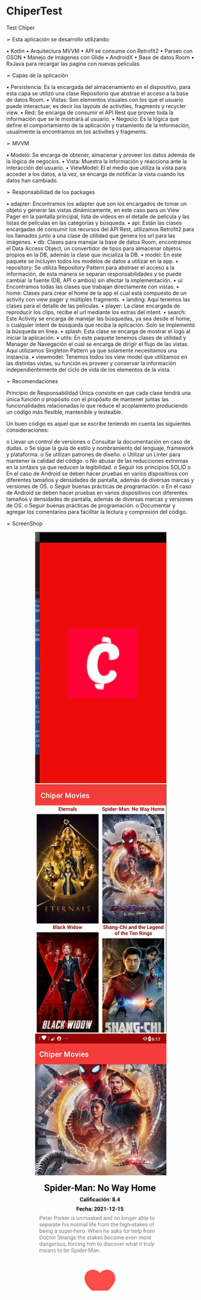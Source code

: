 # ChiperTest
Test Chiper

➢ Esta aplicación se desarrollo utilizando:

•	Kotlin
•	Arquitectura MVVM
•	API se consume con Retrofit2
•	Parseo con GSON
•	Manejo de imágenes con Glide
•	AndroidX
•	Base de datos Room
•	RxJava para recargar las pagina con nuevas peliculas

➢ Capas de la aplicación

•	Persistencia: Es la encargada del almacenamiento en el dispositivo, para esta capa se utilizó una clase Repositorio que abstrae el acceso a la base de datos Room.
•	Vistas: Son elementos visuales con los que el usuario puede interactuar, es decir los layouts de activities, fragments y recycler view.
•	Red: Se encarga de consumir el API Rest que provee toda la información que se le mostrará al usuario.
•	Negocio: Es la lógica que define el comportamiento de la aplicación y tratamiento de la información, usualmente la encontramos en los activities y fragments.

➢ MVVM 

•	Modelo: Se encarga de obtener, almacenar y proveer los datos además de la lógica de negocios.
•	Vista: Muestra la información y reacciona ante la interacción del usuario.
•	ViewModel: El el medio que utiliza la vista para acceder a los datos, a la vez, se encarga de notificar la vista cuando los datos han cambiado.

➢ Responsabilidad de los packages

•	adapter: Encontramos los adapter que son los encargados de tomar un objeto y generar las vistas dinámicamente, en este caso para un View Pager en la pantalla principal, lista de videos en el detalle de película y las listas de películas en las categorías y búsqueda.
•	api: Están las clases encargadas de consumir los recursos del API Rest, utilizamos Retrofit2 para los llamados junto a una clase de utilidad que genera los url para las imágenes.
•	db: Clases para manejar la base de datos Room, encontramos el Data Access Object, un convertidor de tipos para almacenar objetos propios en la DB, además la clase que inicializa la DB.
•	model: En este paquete se incluyen todos los modelos de datos a utilizar en la app.
•	repository: Se utiliza Repository Pattern para abstraer el acceso a la información, de esta manera se separan responsabilidades y se puede cambiar la fuente (DB, API o ambos) sin afectar la implementación.
•	ui: Encontramos todas las clases que trabajan directamente con vistas.
•	home: Clases para crear el home de la app el cual está compuesto de un activity con view pager y múltiples fragments.
•	landing: Aquí tenemos las clases para el detalle de las películas.
•	player: La clase encargada de reproducir los clips, recibe el url mediante los extras del intent.
•	search: Este Activity se encarga de manejar las búsquedas, ya sea desde el home, o cualquier intent de búsqueda que reciba la aplicación. Solo se implementó la búsqueda en línea.
•	splash: Esta clase se encarga de mostrar el logo al iniciar la aplicación.
•	utils: En este paquete tenemos clases de utilidad y Manager de Navegación el cual se encarga de dirigir el flujo de las vistas. Aquí utilizamos Singleton Pattern ya que solamente necesitamos una instancia.
•	viewmodel: Tenemos todos los view model que utilizamos en las distintas vistas, su función es proveer y conservar la información independientemente del ciclo de vida de los elementos de la vista.

➢  Recomendaciones

Principio de Responsabilidad Única consiste en que cada clase tendrá una única función o propósito con el propósito de mantener juntas las funcionalidades relacionadas lo que reduce el acoplamiento produciendo un código más flexible, mantenible y testeable.

Un buen código es aquel que se escribe teniendo en cuenta las siguientes consideraciones:

o	Llevar un control de versiones
o	Consultar la documentación en caso de dudas.
o	Se sigue la guía de estilo y nombramiento del lenguaje, framework y plataforma.
o	Se utilizan patrones de diseño.
o	Utilizar un Linter para mantener la calidad del código.
o	No abusar de las reducciones extremas en la sintáxis ya que reducen la legibilidad.
o	Seguir los principios SOLID
o	En el caso de Android se deben hacer pruebas en varios dispositivos con diferentes tamaños y densidades de pantalla, además de diversas marcas y versiones de OS.
o	Seguir buenas prácticas de programación.
o	En el caso de Android se deben hacer pruebas en varios dispositivos con diferentes tamaños y densidades de pantalla, además de diversas marcas y versiones de OS.
o	Seguir buenas prácticas de programación.
o	Documentar y agregar los comentarios para facilitar la lectura y compresión del código.

➢  ScreenShop


<p align="center">
  <img src="imagenes/splash.png" width="350" title="Splash">
  <img src="imagenes/listMovies.png" width="350" title="ListMovies">
  <img src="imagenes/detailMovies.png" width="350" title="DetailMovies">
</p>


